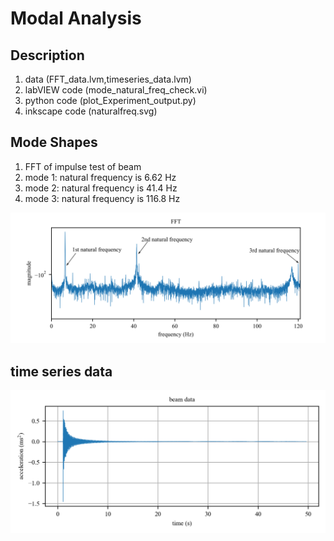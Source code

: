 # Modal Analysis 



## Description 
1. data (FFT_data.lvm,timeseries_data.lvm)
2. labVIEW code (mode_natural_freq_check.vi)
3. python code (plot_Experiment_output.py)
4. inkscape code (naturalfreq.svg)



## Mode Shapes
1. FFT of impulse test of beam
2. mode 1: natural frequency is 6.62 Hz
3. mode 2: natural frequency is 41.4 Hz
4. mode 3: natural frequency is 116.8 Hz

![plot](natural_freq.png)


## time series data
![plot](beamdata.png)










